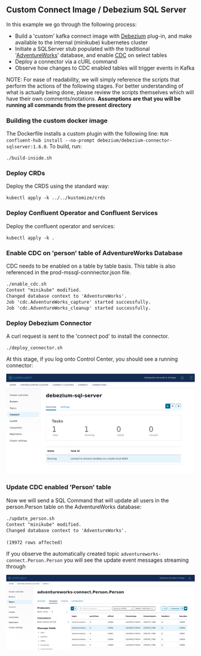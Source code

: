 ## Custom Connect Image / Debezium SQL Server
In this example we go through the following process:

* Build a 'custom' kafka connect image with [Debezium](https://debezium.io/) plug-in, and make available to the internal (minikube) kubernetes cluster
* Initiate a SQLServer stub populated with the traditional '[AdventureWorks](https://docs.microsoft.com/en-us/sql/samples/adventureworks-install-configure?view=sql-server-ver15&tabs=ssms)' database, and enable [CDC](https://en.wikipedia.org/wiki/Change_data_capture) on select tables
* Deploy a connector via a cURL command
* Observe how changes to CDC enabled tables will trigger events in Kafka

NOTE: For ease of readability, we will simply reference the scripts that perform the actions of the following stages.  For better understanding of what is actually being done, please review the scripts themselves which will have their own comments/notations.  **Assumptions are that you will be running all commands from the present directory**

### Building the custom docker image
The Dockerfile installs a custom plugin with the following line: `RUN confluent-hub install --no-prompt debezium/debezium-connector-sqlserver:1.6.0`.  To build, run:

```shell
./build-inside.sh
```
### Deploy CRDs
Deploy the CRDS using the standard way:
```shell
kubectl apply -k ../../kustomize/crds
```
### Deploy Confluent Operator and Confluent Services 
Deploy the confluent operator and services:
```shell
kubectl apply -k .
```
### Enable CDC on 'person' table of AdventureWorks Database
CDC needs to be enabled on a table by table basis.  This table is also referenced in the prod-mssql-connnector.json file. 
```shell
./enable_cdc.sh
Context "minikube" modified.
Changed database context to 'AdventureWorks'.
Job 'cdc.AdventureWorks_capture' started successfully.
Job 'cdc.AdventureWorks_cleanup' started successfully.
```
### Deploy Debezium Connector
A curl request is sent to the 'connect pod' to install the connector.
```shell
./deploy_connector.sh
```

At this stage, if you log onto Control Center, you should see a running connector:

![connector](./connect_image.png)

### Update CDC enabled 'Person' table
Now we will send a SQL Command that will update all users in the person.Person table on the AdventureWorks database:

```shell
./update_person.sh
Context "minikube" modified.
Changed database context to 'AdventureWorks'.

(19972 rows affected)
```
If you observe the automatically created topic `adventureworks-connect.Person.Person` you will see the update event messages streaming through


![topic_update](./topic_update.png)
